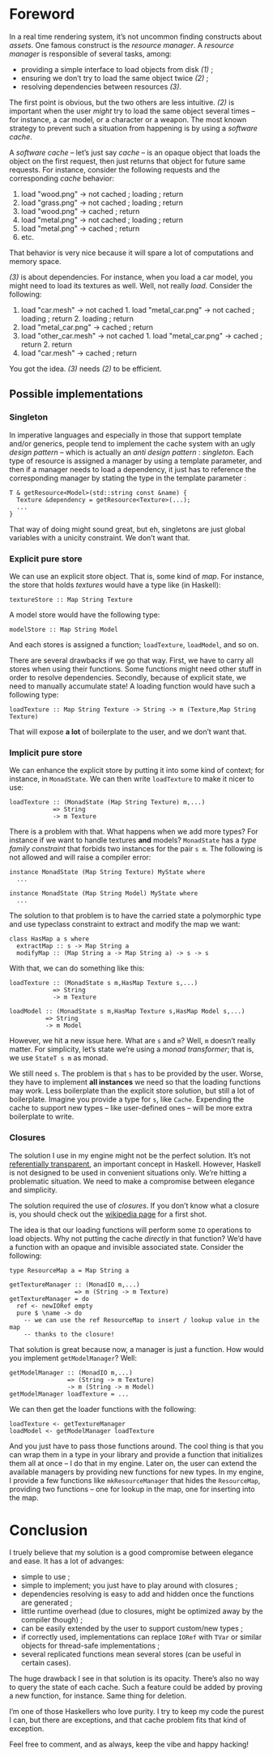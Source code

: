# Foreword

In a real time rendering system, it’s not uncommon finding constructs about
*assets*. One famous construct is the *resource manager*. A *resource manager* is
responsible of several tasks, among:

  - providing a simple interface to load objects from disk *(1)* ;
  - ensuring we don’t try to load the same object twice *(2)* ;
  - resolving dependencies between resources *(3)*.

The first point is obvious, but the two others are less intuitive. *(2)* is
important when the user *might* try to load the same object several times – for
instance, a car model, or a character or a weapon. The most known strategy to
prevent such a situation from happening is by using a *software cache*.

A *software cache* – let’s just say *cache* – is an opaque object that loads the
object on the first request, then just returns that object for future same
requests. For instance, consider the following requests and the corresponding
*cache* behavior:

  1. load "wood.png" -> not cached ; loading ; return
  2. load "grass.png" -> not cached ; loading ; return
  3. load "wood.png" -> cached ; return
  4. load "metal.png" -> not cached ; loading ; return
  5. load "metal.png" -> cached ; return
  6. etc.

That behavior is very nice because it will spare a lot of computations and
memory space.

*(3)* is about dependencies. For instance, when you load a car model, you might
need to load its textures as well. Well, not really *load*. Consider the
following:

  1. load "car.mesh" -> not cached
    1. load "metal_car.png" -> not cached ; loading ; return
    2. loading ; return
  2. load "metal_car.png" -> cached ; return
  3. load "other_car.mesh" -> not cached
    1. load "metal_car.png" -> cached ; return
    2. return
  4. load "car.mesh" -> cached ; return

You got the idea. *(3)* needs *(2)* to be efficient.

## Possible implementations

### Singleton

In imperative languages and especially in those that support template and/or
generics, people tend to implement the cache system with an ugly *design
pattern* – which is actually an *anti design pattern* : *singleton*. Each type
of resource is assigned a manager by using a template parameter, and then if
a manager needs to load a dependency, it just has to reference the corresponding
manager by stating the type in the template parameter :

    T & getResource<Model>(std::string const &name) {
      Texture &dependency = getResource<Texture>(...);
      ...
    }

That way of doing might sound great, but eh, singletons are just global variables
with a unicity constraint. We don’t want that.

### Explicit pure store

We can use an explicit store object. That is, some kind of *map*. For instance,
the store that holds *textures* would have a type like (in Haskell):

    textureStore :: Map String Texture

A model store would have the following type:

    modelStore :: Map String Model

And each stores is assigned a function; `loadTexture`, `loadModel`, and so on.

There are several drawbacks if we go that way. First, we have to carry all stores
when using their functions. Some functions might need other stuff in order to
resolve dependencies. Secondly, because of explicit state, we need to manually
accumulate state! A loading function would have such a following type:

    loadTexture :: Map String Texture -> String -> m (Texture,Map String Texture)

That will expose **a lot** of boilerplate to the user, and we don’t want that.

### Implicit pure store

We can enhance the explicit store by putting it into some kind of context; for
instance, in `MonadState`. We can then write `loadTexture` to make it nicer to
use:

    loadTexture :: (MonadState (Map String Texture) m,...)
                => String
                -> m Texture

There is a problem with that. What happens when we add more types? For instance if
we want to handle textures **and** models? `MonadState` has a *type family
constraint* that forbids two instances for the pair `s m`. The following is not
allowed and will raise a compiler error:


    instance MonadState (Map String Texture) MyState where
      ...
    
    instance MonadState (Map String Model) MyState where
      ...

The solution to that problem is to have the carried state a polymorphic type and
use typeclass constraint to extract and modify the map we want:

    class HasMap a s where
      extractMap :: s -> Map String a
      modifyMap :: (Map String a -> Map String a) -> s -> s

With that, we can do something like this:

    loadTexture :: (MonadState s m,HasMap Texture s,...)
                => String
                -> m Texture
    
    loadModel :: (MonadState s m,HasMap Texture s,HasMap Model s,...)
              => String
              -> m Model

However, we hit a new issue here. What are `s` and `m`? Well, `m` doesn’t really
matter. For simplicity, let’s state we’re using a *monad transformer*; that is,
we use `StateT s m` as monad.

We still need `s`. The problem is that `s` has to be provided by the user. Worse,
they have to implement **all instances** we need so that the loading functions may
work. Less boilerplate than the explicit store solution, but still a lot of
boilerplate. Imagine you provide a type for `s`, like `Cache`. Expending the
cache to support new types – like user-defined ones – will be more extra
boilerplate to write.

### Closures

The solution I use in my engine might not be the perfect solution. It’s not
[referentially transparent](https://en.wikipedia.org/wiki/Referential_transparency_(computer_science)),
an important concept in Haskell. However, Haskell is not designed to be used in
convenient situations only. We’re hitting a problematic situation. We need to make
a compromise between elegance and simplicity.

The solution required the use of *closures*. If you don’t know what a closure is,
you should check out the [wikipedia page](https://en.wikipedia.org/wiki/Closure_(computer_programming))
for a first shot.

The idea is that our loading functions will perform some `IO` operations to
load objects. Why not putting the cache *directly* in that function? We’d have a
function with an opaque and invisible associated state. Consider the following:

    type ResourceMap a = Map String a

    getTextureManager :: (MonadIO m,...)
                      => m (String -> m Texture)
    getTextureManager = do
      ref <- newIORef empty
      pure $ \name -> do
        -- we can use the ref ResourceMap to insert / lookup value in the map
        -- thanks to the closure!

That solution is great because now, a manager is just a function. How would you
implement `getModelManager`? Well:

    getModelManager :: (MonadIO m,...)
                    => (String -> m Texture)
                    -> m (String -> m Model)
    getModelManager loadTexture = ...

We can then get the loader functions with the following:

    loadTexture <- getTextureManager
    loadModel <- getModelManager loadTexture

And you just have to pass those functions around. The cool thing is that you can
wrap them in a type in your library and provide a function that initializes them
all at once – I do that in my engine. Later on, the user can extend the available
managers by providing new functions for new types. In my engine, I provide a few
functions like `mkResourceManager` that hides the `ResourceMap`, providing two
functions – one for lookup in the map, one for inserting into the map.

# Conclusion

I truely believe that my solution is a good compromise between elegance and ease.
It has a lot of advanges:

  - simple to use ;
  - simple to implement; you just have to play around with closures ;
  - dependencies resolving is easy to add and hidden once the functions are 
    generated ;
  - little runtime overhead (due to closures, might be optimized away by the
    compiler though) ;
  - can be easily extended by the user to support custom/new types ;
  - if correctly used, implementations can replace `IORef` with `TVar` or
    similar objects for thread-safe implementations ;
  - several replicated functions mean several stores (can be useful in certain
    cases).

The huge drawback I see in that solution is its opacity. There’s also no way to
query the state of each cache. Such a feature could be added by proving a new
function, for instance. Same thing for deletion.

I’m one of those Haskellers who love purity. I try to keep my code the purest I
can, but there are exceptions, and that cache problem fits that kind of exception.

Feel free to comment, and as always, keep the vibe and happy hacking!
